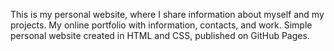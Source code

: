 This is my personal website, where I share information about myself and my projects. My online portfolio with information, contacts, and work. Simple personal website created in HTML and CSS, published on GitHub Pages.
